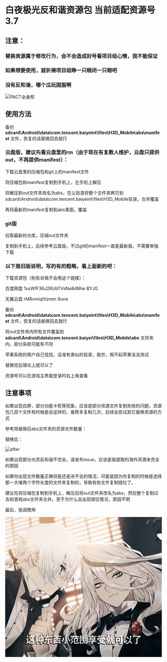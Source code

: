 # 白夜极光反和谐资源包 当前适配资源号3.7

## 注意：

### 替换资源属于修改行为，会不会造成封号看项目组心情，我不能保证

### 如果想要使用，就祈祷项目组睁一只眼闭一只眼吧

### 没有反和谐，哪个瓜玩国服啊

![PACT全身照](https://github.com/IrisuM/AntiKaniForAlchemyStars/blob/master/pict/1500921_cg_scale.png "PACT全身照")

## 使用方法

备份 **sdcard\Android\data\com.tencent.baiyeint\files\H3D_Mobile\abs\manifest** 文件，恢复的话替换回去就行

### 云盘版，建议先看云盘里的rm（由于现在有复数人维护，云盘只提供out，不再提供manifest）：

下载云盘里的压缩包和git上的manifest文件

将压缩包和manifest复制到手机上，在手机上解压

将解压到out文件夹改名为abs，在父目录将整个文件夹拷贝到sdcard\Android\data\com.tencent.baiyeint\files\H3D_Mobile目录，合并覆盖

再将最新的manifest复制到abs里面，覆盖

### git版 ###

拉取最新的仓库，压缩out文件夹

复制到手机上，后续参考云盘版，不过git的manifest一直是最新版，不需要单独下载

### 以下是旧版说明，写的有的粗略，看上面新的吧：
下载资源包（别告诉我不会用这个链接）：

百度网盘
1xxWfF36J2RUbTVsNe8dMiw 
BYJG

天翼云盘
rMRvmiqIVzmm
9une

备份 **sdcard\Android\data\com.tencent.baiyeint\files\H3D_Mobile\abs\manifest** 文件，恢复的话替换回去就行

将out文件夹内所有文件覆盖到 **sdcard\Android\data\com.tencent.baiyei\files\H3D_Mobile\abs** 文件夹内，部分系统可能有不同

苹果系统的用户自己找找，没准有类似的目录，我穷，用不起苹果没法测试

替换完后理论上就可以了

资源号可以在游戏主界面登录时右上角查看

## 注意事项

如果出现白屏，部分功能卡死等现象，应该是部分资源文件复制失败的问题，资源包几百个文件有时候是会这样的，推荐多复制几次，后续会尝试其它替换资源的方式

参考用替换后abs文件夹的资源文件数量：

替换后：

![after](https://github.com/IrisuM/AntiKaniForAlchemyStars/blob/master/pict/after.png "after")

如果出现部分光灵反和谐不完全，请发布issue，应该是我提取的海外资源未完全的原因

如果你出现文件数量正确但是还是进不去的情况，可能是因为你复制的时候是选择那一大堆两个字符长度的文件夹复制的，导致有些文件复制错位了。

建议先将压缩包复制到手机上，解压后将out文件夹改名为abs，然后整个复制过去和游戏abs文件夹合并。至于为什么会出现错位情况，原因不明

最后，低调使用

![这种东西小范围享受一下就行了](https://github.com/IrisuM/AntiKaniForAlchemyStars/blob/master/pict/%E8%BF%99%E7%A7%8D%E4%B8%9C%E8%A5%BF%E5%B0%8F%E8%8C%83%E5%9B%B4%E4%BA%AB%E5%8F%97%E5%B0%B1%E5%8F%AF%E4%BB%A5%E4%BA%86%EF%BC%88%E5%8D%A1%E6%88%8E%E7%89%88.png "这种东西小范围享受一下就行了")
